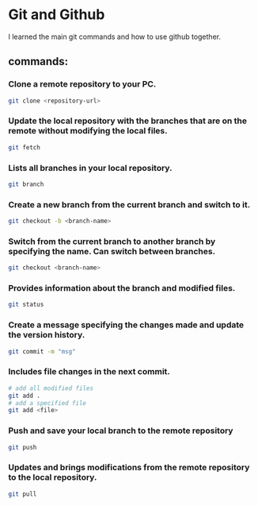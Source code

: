 # Git and Github

I learned the main git commands and how to use github together.

## commands:

### Clone a remote repository to your PC.

```sh
git clone <repository-url>
```

### Update the local repository with the branches that are on the remote without modifying the local files.

```sh
git fetch
```

### Lists all branches in your local repository.

```sh
git branch
```

### Create a new branch from the current branch and switch to it.

```sh
git checkout -b <branch-name>
```

### Switch from the current branch to another branch by specifying the name. Can switch between branches.

```sh
git checkout <branch-name>
```

### Provides information about the branch and modified files.

```sh
git status
```

### Create a message specifying the changes made and update the version history.

```sh
git commit -m "msg"
```

### Includes file changes in the next commit.

```sh
# add all modified files
git add .
# add a specified file
git add <file>
```

### Push and save your local branch to the remote repository

```sh
git push
```

### Updates and brings modifications from the remote repository to the local repository.

```sh
git pull
```
